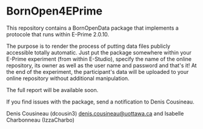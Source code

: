 # BornOpen4EPrime

This repository contains a BornOpenData package that implements a protocole that runs within E-Prime 2.0.10.

The purpose is to render the process of putting data files publicly accessible totally automatic. Just put the package somewhere within your E-Prime experiment (from within E-Studio), specify the name of the online repository, its owner as well as the user name and password and that's it! At the end of the experiment, the participant's data will be uploaded to your online repository without additional manipulation.

The full report will be available soon.

If you find issues with the package, send a notification to Denis Cousineau.

Denis Cousineau   (dcousin3) denis.cousineau@uottawa.ca
and 
Isabelle Charbonneau (IzzaCharbo)
          
